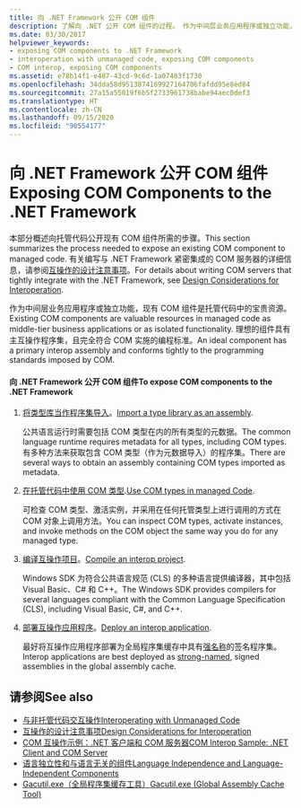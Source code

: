 ```yaml
---
title: 向 .NET Framework 公开 COM 组件
description: 了解向 .NET 公开 COM 组件的过程。 作为中间层业务应用程序或独立功能，COM 组件在托管代码中非常宝贵。
ms.date: 03/30/2017
helpviewer_keywords:
- exposing COM components to .NET Framework
- interoperation with unmanaged code, exposing COM components
- COM interop, exposing COM components
ms.assetid: e78b14f1-e487-43cd-9c6d-1a07483f1730
ms.openlocfilehash: 34dda58d9513874169927164706fafdd95e8ed84
ms.sourcegitcommit: 27a15a55019f6b5f2733961738babe94aec0def3
ms.translationtype: HT
ms.contentlocale: zh-CN
ms.lasthandoff: 09/15/2020
ms.locfileid: "90554177"
---
```

# <a name="exposing-com-components-to-the-net-framework"></a><span data-ttu-id="d1eae-104">向 .NET Framework 公开 COM 组件</span><span class="sxs-lookup"><span data-stu-id="d1eae-104">Exposing COM Components to the .NET Framework</span></span>
<span data-ttu-id="d1eae-105">本部分概述向托管代码公开现有 COM 组件所需的步骤。</span><span class="sxs-lookup"><span data-stu-id="d1eae-105">This section summarizes the process needed to expose an existing COM component to managed code.</span></span> <span data-ttu-id="d1eae-106">有关编写与 .NET Framework 紧密集成的 COM 服务器的详细信息，请参阅[互操作的设计注意事项](/previous-versions/dotnet/netframework-4.0/61aax4kh(v=vs.100))。</span><span class="sxs-lookup"><span data-stu-id="d1eae-106">For details about writing COM servers that tightly integrate with the .NET Framework, see [Design Considerations for Interoperation](/previous-versions/dotnet/netframework-4.0/61aax4kh(v=vs.100)).</span></span>
  
 <span data-ttu-id="d1eae-107">作为中间层业务应用程序或独立功能，现有 COM 组件是托管代码中的宝贵资源。</span><span class="sxs-lookup"><span data-stu-id="d1eae-107">Existing COM components are valuable resources in managed code as middle-tier business applications or as isolated functionality.</span></span> <span data-ttu-id="d1eae-108">理想的组件具有主互操作程序集，且完全符合 COM 实施的编程标准。</span><span class="sxs-lookup"><span data-stu-id="d1eae-108">An ideal component has a primary interop assembly and conforms tightly to the programming standards imposed by COM.</span></span>  
  
#### <a name="to-expose-com-components-to-the-net-framework"></a><span data-ttu-id="d1eae-109">向 .NET Framework 公开 COM 组件</span><span class="sxs-lookup"><span data-stu-id="d1eae-109">To expose COM components to the .NET Framework</span></span>  
  
1. <span data-ttu-id="d1eae-110">[将类型库当作程序集导入](importing-a-type-library-as-an-assembly.md)。</span><span class="sxs-lookup"><span data-stu-id="d1eae-110">[Import a type library as an assembly](importing-a-type-library-as-an-assembly.md).</span></span>  
  
     <span data-ttu-id="d1eae-111">公共语言运行时需要包括 COM 类型在内的所有类型的元数据。</span><span class="sxs-lookup"><span data-stu-id="d1eae-111">The common language runtime requires metadata for all types, including COM types.</span></span> <span data-ttu-id="d1eae-112">有多种方法来获取包含 COM 类型（作为元数据导入）的程序集。</span><span class="sxs-lookup"><span data-stu-id="d1eae-112">There are several ways to obtain an assembly containing COM types imported as metadata.</span></span>  
  
2. <span data-ttu-id="d1eae-113">[在托管代码中使用 COM 类型](/previous-versions/dotnet/netframework-4.0/3y76b69k(v=vs.100)).</span><span class="sxs-lookup"><span data-stu-id="d1eae-113">[Use COM types in managed Code](/previous-versions/dotnet/netframework-4.0/3y76b69k(v=vs.100)).</span></span>  
  
     <span data-ttu-id="d1eae-114">可检查 COM 类型、激活实例，并采用在任何托管类型上进行调用的方式在 COM 对象上调用方法。</span><span class="sxs-lookup"><span data-stu-id="d1eae-114">You can inspect COM types, activate instances, and invoke methods on the COM object the same way you do for any managed type.</span></span>  
  
3. <span data-ttu-id="d1eae-115">[编译互操作项目](compiling-an-interop-project.md)。</span><span class="sxs-lookup"><span data-stu-id="d1eae-115">[Compile an interop project](compiling-an-interop-project.md).</span></span>  
  
     <span data-ttu-id="d1eae-116">Windows SDK 为符合公共语言规范 (CLS) 的多种语言提供编译器，其中包括 Visual Basic、C# 和 C++。</span><span class="sxs-lookup"><span data-stu-id="d1eae-116">The Windows SDK provides compilers for several languages compliant with the Common Language Specification (CLS), including Visual Basic, C#, and C++.</span></span>  
  
4. <span data-ttu-id="d1eae-117">[部署互操作应用程序](deploying-an-interop-application.md)。</span><span class="sxs-lookup"><span data-stu-id="d1eae-117">[Deploy an interop application](deploying-an-interop-application.md).</span></span>  
  
     <span data-ttu-id="d1eae-118">最好将互操作应用程序部署为全局程序集缓存中具有[强名称](../../standard/assembly/strong-named.md)的签名程序集。</span><span class="sxs-lookup"><span data-stu-id="d1eae-118">Interop applications are best deployed as [strong-named](../../standard/assembly/strong-named.md), signed assemblies in the global assembly cache.</span></span>  
  
## <a name="see-also"></a><span data-ttu-id="d1eae-119">请参阅</span><span class="sxs-lookup"><span data-stu-id="d1eae-119">See also</span></span>

- [<span data-ttu-id="d1eae-120">与非托管代码交互操作</span><span class="sxs-lookup"><span data-stu-id="d1eae-120">Interoperating with Unmanaged Code</span></span>](index.md)
- <span data-ttu-id="d1eae-121">[互操作的设计注意事项](/previous-versions/dotnet/netframework-4.0/61aax4kh(v=vs.100))</span><span class="sxs-lookup"><span data-stu-id="d1eae-121">[Design Considerations for Interoperation](/previous-versions/dotnet/netframework-4.0/61aax4kh(v=vs.100))</span></span>
- [<span data-ttu-id="d1eae-122">COM 互操作示例：.NET 客户端和 COM 服务器</span><span class="sxs-lookup"><span data-stu-id="d1eae-122">COM Interop Sample: .NET Client and COM Server</span></span>](com-interop-sample-net-client-and-com-server.md)
- [<span data-ttu-id="d1eae-123">语言独立性和与语言无关的组件</span><span class="sxs-lookup"><span data-stu-id="d1eae-123">Language Independence and Language-Independent Components</span></span>](../../standard/language-independence-and-language-independent-components.md)
- [<span data-ttu-id="d1eae-124">Gacutil.exe（全局程序集缓存工具）</span><span class="sxs-lookup"><span data-stu-id="d1eae-124">Gacutil.exe (Global Assembly Cache Tool)</span></span>](../tools/gacutil-exe-gac-tool.md)
